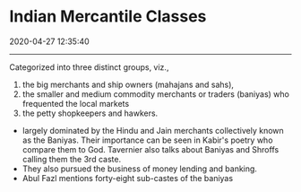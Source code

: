 # Indian Mercantile Classes

2020-04-27 12:35:40

---

Categorized into three distinct groups, viz.,

1. the big merchants and ship owners (mahajans and sahs),
2. the smaller and medium commodity merchants or traders (baniyas) who frequented the local markets
3. the petty shopkeepers and hawkers.
- largely dominated by the Hindu and Jain merchants collectively known as the Baniyas. Their importance can be seen in Kabir's poetry who compare them to God. Tavernier also talks about Baniyas and Shroffs calling them the 3rd caste.
- They also pursued the business of money lending and banking.
- Abul Fazl mentions forty-eight sub-castes of the baniyas
